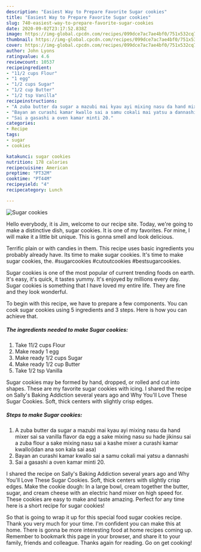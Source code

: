 ```yaml
---
description: "Easiest Way to Prepare Favorite Sugar cookies"
title: "Easiest Way to Prepare Favorite Sugar cookies"
slug: 740-easiest-way-to-prepare-favorite-sugar-cookies
date: 2020-09-02T23:17:52.838Z
image: https://img-global.cpcdn.com/recipes/099dce7ac7ae4bf0/751x532cq70/sugar-cookies-recipe-main-photo.jpg
thumbnail: https://img-global.cpcdn.com/recipes/099dce7ac7ae4bf0/751x532cq70/sugar-cookies-recipe-main-photo.jpg
cover: https://img-global.cpcdn.com/recipes/099dce7ac7ae4bf0/751x532cq70/sugar-cookies-recipe-main-photo.jpg
author: John Lyons
ratingvalue: 4.6
reviewcount: 10537
recipeingredient:
- "11/2 cups Flour"
- "1 egg"
- "1/2 cups Sugar"
- "1/2 cup Butter"
- "1/2 tsp Vanilla"
recipeinstructions:
- "A zuba butter da sugar a mazubi mai kyau ayi mixing nasu da hand mixer sai sa vanilla flavor da egg a sake mixing nasu su hade jikinsu sai a zuba flour a sake mixing nasu sai a kashe mixer a curashi kamar kwallo(idan ana son kala sai asa)"
- "Bayan an curashi kamar kwallo sai a samu cokali mai yatsu a dannashi"
- "Sai a gasashi a oven kamar minti 20."
categories:
- Recipe
tags:
- sugar
- cookies

katakunci: sugar cookies 
nutrition: 178 calories
recipecuisine: American
preptime: "PT32M"
cooktime: "PT44M"
recipeyield: "4"
recipecategory: Lunch

---
```



![Sugar cookies](https://img-global.cpcdn.com/recipes/099dce7ac7ae4bf0/751x532cq70/sugar-cookies-recipe-main-photo.jpg)

Hello everybody, it is Jim, welcome to our recipe site. Today, we're going to make a distinctive dish, sugar cookies. It is one of my favorites. For mine, I will make it a little bit unique. This is gonna smell and look delicious.

Terrific plain or with candies in them. This recipe uses basic ingredients you probably already have. Its time to make sugar cookies. It&#39;s time to make sugar cookies, the. #sugarcookies #cutoutcookies #bestsugarcookies.

Sugar cookies is one of the most popular of current trending foods on earth. It's easy, it's quick, it tastes yummy. It's enjoyed by millions every day. Sugar cookies is something that I have loved my entire life. They are fine and they look wonderful.


To begin with this recipe, we have to prepare a few components. You can cook sugar cookies using 5 ingredients and 3 steps. Here is how you can achieve that.

<!--inarticleads1-->

##### The ingredients needed to make Sugar cookies:

1. Take 11/2 cups Flour
1. Make ready 1 egg
1. Make ready 1/2 cups Sugar
1. Make ready 1/2 cup Butter
1. Take 1/2 tsp Vanilla


Sugar cookies may be formed by hand, dropped, or rolled and cut into shapes. These are my favorite sugar cookies with icing. I shared the recipe on Sally&#39;s Baking Addiction several years ago and Why You&#39;ll Love These Sugar Cookies. Soft, thick centers with slightly crisp edges. 

<!--inarticleads2-->

##### Steps to make Sugar cookies:

1. A zuba butter da sugar a mazubi mai kyau ayi mixing nasu da hand mixer sai sa vanilla flavor da egg a sake mixing nasu su hade jikinsu sai a zuba flour a sake mixing nasu sai a kashe mixer a curashi kamar kwallo(idan ana son kala sai asa)
1. Bayan an curashi kamar kwallo sai a samu cokali mai yatsu a dannashi
1. Sai a gasashi a oven kamar minti 20.


I shared the recipe on Sally&#39;s Baking Addiction several years ago and Why You&#39;ll Love These Sugar Cookies. Soft, thick centers with slightly crisp edges. Make the cookie dough: In a large bowl, cream together the butter, sugar, and cream cheese with an electric hand mixer on high speed for. These cookies are easy to make and taste amazing. Perfect for any time here is a short recipe for sugar cookies! 

So that is going to wrap it up for this special food sugar cookies recipe. Thank you very much for your time. I'm confident you can make this at home. There is gonna be more interesting food at home recipes coming up. Remember to bookmark this page in your browser, and share it to your family, friends and colleague. Thanks again for reading. Go on get cooking!
